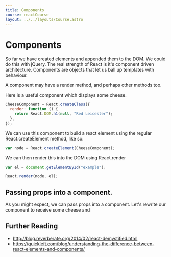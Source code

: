 ```yaml
---
title: Components
course: reactCourse
layout: ../../layouts/Course.astro
---
```


# Components

So far we have created elements and appended them to the DOM. We could do this with jQuery. The real strength of React is it's component driven architecture. Components are objects that let us ball up templates with behaviour.

A component may have a render method, and perhaps other methods too.

Here is a useful component which displays some cheese.

```js
CheeseComponent = React.createClass({
  render: function () {
    return React.DOM.h1(null, "Red Leicester");
  },
});
```

We can use this component to build a react element using the regular React.createElement method, like so:

```js
var node = React.createElement(CheeseComponent);
```

We can then render this into the DOM using React.render

```js
var el = document.getElementById("example");

React.render(node, el);
```

## Passing props into a component.

As you might expect, we can pass props into a component. Let's rewrite our component to receive some cheese and

## Further Reading

- <http://blog.reverberate.org/2014/02/react-demystified.html>
- <https://quickleft.com/blog/understanding-the-difference-between-react-elements-and-components/>
